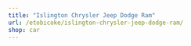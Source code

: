 ```yaml
---
title: "Islington Chrysler Jeep Dodge Ram"
url: /etobicoke/islington-chrysler-jeep-dodge-ram/
shop: car
---
```

